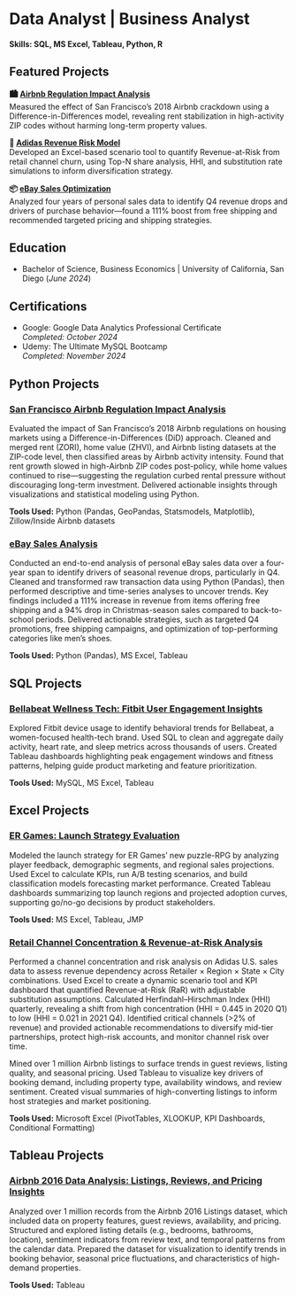 # Data Analyst | Business Analyst

#### Skills: SQL, MS Excel, Tableau, Python, R

## Featured Projects
**🏙️ [Airbnb Regulation Impact Analysis](https://github.com/matthewarucan/Airbnb)**  
Measured the effect of San Francisco’s 2018 Airbnb crackdown using a Difference-in-Differences model, revealing rent stabilization in high-activity ZIP codes without harming long-term property values.

**👟 [Adidas Revenue Risk Model](https://github.com/matthewarucan/Adidas)**  
Developed an Excel-based scenario tool to quantify Revenue-at-Risk from retail channel churn, using Top-N share analysis, HHI, and substitution rate simulations to inform diversification strategy.

**📦 [eBay Sales Optimization](https://github.com/matthewarucan/E-commerce-Analytics/blob/main/README.md)**  
Analyzed four years of personal sales data to identify Q4 revenue drops and drivers of purchase behavior—found a 111% boost from free shipping and recommended targeted pricing and shipping strategies.

## Education
- Bachelor of Science, Business Economics | University of California, San Diego
(_June 2024_)

## Certifications
- Google: Google Data Analytics Professional Certificate  
  _Completed: October 2024_
- Udemy: The Ultimate MySQL Bootcamp  
  _Completed: November 2024_

## Python Projects
### [San Francisco Airbnb Regulation Impact Analysis](https://github.com/matthewarucan/Airbnb)
Evaluated the impact of San Francisco’s 2018 Airbnb regulations on housing markets using a Difference-in-Differences (DiD) approach. Cleaned and merged rent (ZORI), home value (ZHVI), and Airbnb listing datasets at the ZIP-code level, then classified areas by Airbnb activity intensity. Found that rent growth slowed in high-Airbnb ZIP codes post-policy, while home values continued to rise—suggesting the regulation curbed rental pressure without discouraging long-term investment. Delivered actionable insights through visualizations and statistical modeling using Python.

**Tools Used:** Python (Pandas, GeoPandas, Statsmodels, Matplotlib), Zillow/Inside Airbnb datasets

### [eBay Sales Analysis](https://github.com/matthewarucan/E-commerce-Analytics/blob/main/README.md)
Conducted an end-to-end analysis of personal eBay sales data over a four-year span to identify drivers of seasonal revenue drops, particularly in Q4. Cleaned and transformed raw transaction data using Python (Pandas), then performed descriptive and time-series analyses to uncover trends. Key findings included a 111% increase in revenue from items offering free shipping and a 94% drop in Christmas-season sales compared to back-to-school periods. Delivered actionable strategies, such as targeted Q4 promotions, free shipping campaigns, and optimization of top-performing categories like men’s shoes.

**Tools Used:** Python (Pandas), MS Excel, Tableau

## SQL Projects
### [Bellabeat Wellness Tech: Fitbit User Engagement Insights](https://github.com/matthewarucan/Google-Data-Analytics-Case-Study)
Explored Fitbit device usage to identify behavioral trends for Bellabeat, a women-focused health-tech brand. Used SQL to clean and aggregate daily activity, heart rate, and sleep metrics across thousands of users. Created Tableau dashboards highlighting peak engagement windows and fitness patterns, helping guide product marketing and feature prioritization.

**Tools Used:** MySQL, MS Excel, Tableau

## Excel Projects
### [ER Games: Launch Strategy Evaluation](https://github.com/matthewarucan/ER-Games)
Modeled the launch strategy for ER Games’ new puzzle-RPG by analyzing player feedback, demographic segments, and regional sales projections. Used Excel to calculate KPIs, run A/B testing scenarios, and build classification models forecasting market performance. Created Tableau dashboards summarizing top launch regions and projected adoption curves, supporting go/no-go decisions by product stakeholders.

**Tools Used:** MS Excel, Tableau, JMP

### [Retail Channel Concentration & Revenue-at-Risk Analysis](https://github.com/matthewarucan/Adidas)
Performed a channel concentration and risk analysis on Adidas U.S. sales data to assess revenue dependency across Retailer × Region × State × City combinations. Used Excel to create a dynamic scenario tool and KPI dashboard that quantified Revenue-at-Risk (RaR) with adjustable substitution assumptions. Calculated Herfindahl–Hirschman Index (HHI) quarterly, revealing a shift from high concentration (HHI = 0.445 in 2020 Q1) to low (HHI = 0.021 in 2021 Q4). Identified critical channels (>2% of revenue) and provided actionable recommendations to diversify mid-tier partnerships, protect high-risk accounts, and monitor channel risk over time.

Mined over 1 million Airbnb listings to surface trends in guest reviews, listing quality, and seasonal pricing. Used Tableau to visualize key drivers of booking demand, including property type, availability windows, and review sentiment. Created visual summaries of high-converting listings to inform host strategies and market positioning.

**Tools Used:** Microsoft Excel (PivotTables, XLOOKUP, KPI Dashboards, Conditional Formatting)

## Tableau Projects
### [Airbnb 2016 Data Analysis: Listings, Reviews, and Pricing Insights](https://github.com/matthewarucan/Tableau-Airbnb)
Analyzed over 1 million records from the Airbnb 2016 Listings dataset, which included data on property features, guest reviews, availability, and pricing. Structured and explored listing details (e.g., bedrooms, bathrooms, location), sentiment indicators from review text, and temporal patterns from the calendar data. Prepared the dataset for visualization to identify trends in booking behavior, seasonal price fluctuations, and characteristics of high-demand properties.

**Tools Used:** Tableau
